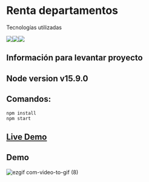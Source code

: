 # Renta departamentos

Tecnologías utilizadas

<img src="https://img.shields.io/badge/JavaScript-323330?style=for-the-badge&logo=javascript&logoColor=F7DF1E" style="max-width: 100%;"><img src="https://img.shields.io/badge/TypeScript-007ACC?style=for-the-badge&logo=typescript&logoColor=white" style="max-width: 100%;"><img src="https://img.shields.io/badge/React-20232A?style=for-the-badge&logo=react&logoColor=61DAFB" style="max-width: 100%;">

## Información para levantar proyecto

## Node version  v15.9.0
## Comandos:
<pre><code>npm install
npm start
</code></pre>

## <a href="https://alexisbyron.github.io/web_app/">Live Demo</a>

## Demo  
![ezgif com-video-to-gif (8)](https://user-images.githubusercontent.com/72414242/224172689-792583df-1b4d-40aa-91cb-73fc040a2575.gif)
